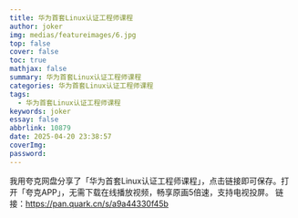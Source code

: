 ```yaml
---
title: 华为首套Linux认证工程师课程
author: joker
img: medias/featureimages/6.jpg
top: false
cover: false
toc: true
mathjax: false
summary: 华为首套Linux认证工程师课程
categories: 华为首套Linux认证工程师课程
tags:
  - 华为首套Linux认证工程师课程
keywords: joker
essay: false
abbrlink: 10879
date: 2025-04-20 23:38:57
coverImg:
password:
---
```


我用夸克网盘分享了「华为首套Linux认证工程师课程」，点击链接即可保存。打开「夸克APP」，无需下载在线播放视频，畅享原画5倍速，支持电视投屏。
链接：https://pan.quark.cn/s/a9a44330f45b
